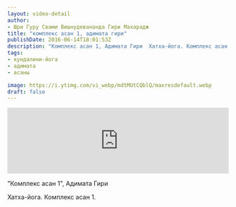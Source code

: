 ```yaml
---
layout: video-detail
author:
- Шри Гуру Свами Вишнудевананда Гири Махарадж
title: "комплекс асан 1, адимата гири"
publishDate: 2016-06-14T18:01:53Z
description: "Комплекс асан 1, Адимата Гири  Хатха-йога. Комплекс асан 1."
tags: 
- кундалини-йога
- адимата
- асаны

image: https://i.ytimg.com/vi_webp/mdtMUtCQblQ/maxresdefault.webp
draft: false
---
```


<iframe width="100%" src="https://www.youtube.com/embed/mdtMUtCQblQ" frameborder="0" allowfullscreen=""></iframe> 

 "Комплекс асан 1", Адимата Гири

 Хатха-йога. Комплекс асан 1.

  

 